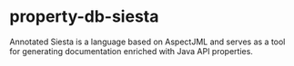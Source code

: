 # property-db-siesta
Annotated Siesta is a language based on AspectJML and serves as a tool for generating documentation enriched with Java API properties.
